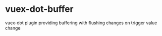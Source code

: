 # vuex-dot-buffer
vuex-dot plugin providing buffering with flushing changes on trigger value change
